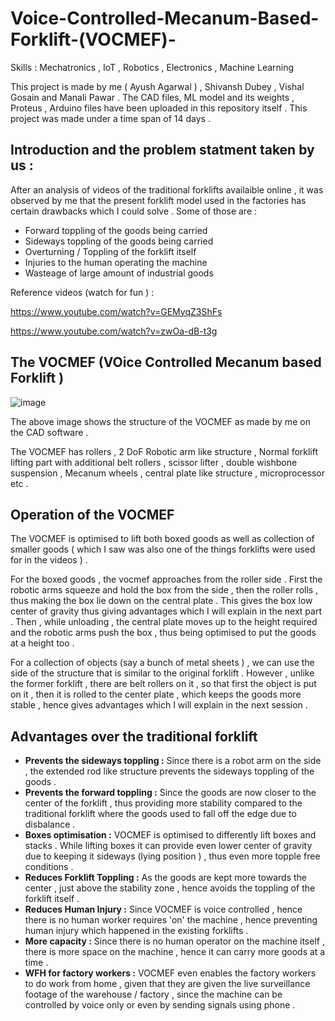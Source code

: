 # Voice-Controlled-Mecanum-Based-Forklift-(VOCMEF)-

Skills : Mechatronics , IoT , Robotics , Electronics , Machine Learning 

This project is made by me ( Ayush Agarwal ) , Shivansh Dubey , Vishal Gosain and Manali Pawar . The CAD files, ML model and its weights , Proteus , Arduino files have been uploaded in this repository itself . This project was made under a time span of 14 days .

## Introduction and the problem statment taken by us :

After an analysis of videos of the traditional forklifts availaible online , it was observed by me that the present forklift model used in the factories has certain drawbacks which I could solve . Some of those are :

* Forward toppling of the goods being carried 
* Sideways toppling of the goods being carried 
* Overturning / Toppling of the forklift itself 
* Injuries to the human operating the machine 
* Wasteage of large amount of industrial goods 

Reference videos (watch for fun ) :

https://www.youtube.com/watch?v=GEMyqZ3ShFs

https://www.youtube.com/watch?v=zwOa-dB-t3g

## The VOCMEF (VOice Controlled Mecanum based Forklift )

![image](https://user-images.githubusercontent.com/86561124/158010551-a1fd598b-15ba-4cf7-9472-a37945d8c15b.png)

The above image shows the structure of the VOCMEF as made by me on the CAD software .

The VOCMEF has rollers , 2 DoF Robotic arm like structure , Normal forklift lifting part with additional belt rollers , scissor lifter , double wishbone suspension , Mecanum wheels , central plate like structure , microprocessor etc .

## Operation of the VOCMEF 

The VOCMEF is optimised to lift both boxed goods as well as collection of smaller goods ( which I saw was also one of the things forklifts were used for in the videos ) . 

For the boxed goods , the vocmef approaches from the roller side . First the robotic arms squeeze and hold the box from the side , then the roller rolls , thus making the box lie down on the central plate . This gives the box low center of gravity thus giving advantages which I will explain in the next part . Then , while unloading , the central plate moves up to the height required and the robotic arms push the box , thus being optimised to put the goods at a height too . 

For a collection of objects (say a bunch of metal sheets ) , we can use the side of the structure that is similar to the original forklift . However , unlike the former forklift , there are belt rollers on it , so that first the object is put on it , then it is rolled to the center plate , which keeps the goods more stable , hence gives advantages which I will explain in the next session .

## Advantages over the traditional forklift 

* **Prevents the sideways toppling :** Since there is a robot arm on the side , the extended rod like structure prevents the sideways toppling of the goods .
* **Prevents the forward toppling :** Since the goods are now closer to the center of the forklift , thus providing more stability compared to the traditional forklift where the goods used to fall off the edge due to disbalance .
* **Boxes optimisation :** VOCMEF is optimised to differently lift boxes and stacks . While lifting boxes it can provide even lower center of gravity due to keeping it sideways (lying position ) , thus even more topple free conditions .
* **Reduces Forklift Toppling :** As the goods are kept more towards the center , just above the stability zone , hence avoids the toppling of the forklift itself .
* **Reduces Human Injury :** Since VOCMEF is voice controlled , hence there is no human worker requires 'on' the machine , hence preventing human injury which happened in the existing forklifts . 
* **More capacity :** Since there is no human operator on the machine itself , there is more space on the machine , hence it can carry more goods at a time .
* **WFH for factory workers :** VOCMEF even enables the factory workers to do work from home , given that they are given the live surveillance footage of the warehouse / factory , since the machine can be controlled by voice only or even by sending signals using phone . 


